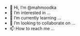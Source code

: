 - 👋 Hi, I’m @mahmoodka
- 👀 I’m interested in ...
- 🌱 I’m currently learning ...
- 💞️ I’m looking to collaborate on ...
- 📫 How to reach me ...

<!---
mahmoodka/mahmoodka is a ✨ special ✨ repository because its `README.md` (this file) appears on your GitHub profile.
You can click the Preview link to take a look at your changes.
--->
